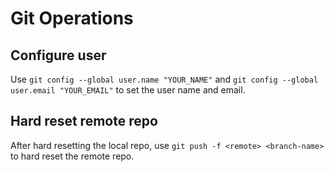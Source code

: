# Git Operations

## Configure user

Use `git config --global user.name "YOUR_NAME"` and `git config --global user.email "YOUR_EMAIL"` to set the user name and email.

## Hard reset remote repo

After hard resetting the local repo, use `git push -f <remote> <branch-name>` to hard reset the remote repo.
